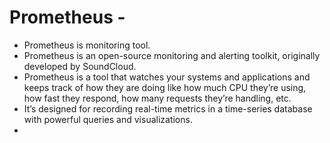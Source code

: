 # Prometheus -
- Prometheus is monitoring tool.
- Prometheus is an open-source monitoring and alerting toolkit, originally developed by SoundCloud.
- Prometheus is a tool that watches your systems and applications and keeps track of how they are doing like how much CPU they’re using, how fast they respond, how many requests they’re handling, etc.
- It’s designed for recording real-time metrics in a time-series database with powerful queries and visualizations.
- 
